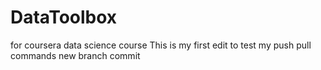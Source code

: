 # DataToolbox
for coursera data science course
This is my first edit to test my push pull commands 
new branch commit 